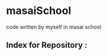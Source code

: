 # masaiSchool
code written by myself in masai school

Index for Repository :
----------------------
